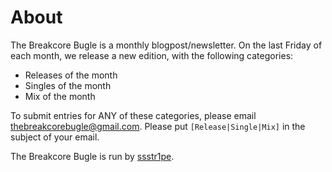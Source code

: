 # About

The Breakcore Bugle is a monthly blogpost/newsletter. On the last Friday of each month, we release a new edition, with the following categories:
- Releases of the month
- Singles of the month
- Mix of the month

To submit entries for ANY of these categories, please email [thebreakcorebugle\@gmail.com](mailto:thebreakcorebugle\@gmail.com). Please put `[Release|Single|Mix]` in the subject of your email.

The Breakcore Bugle is run by [ssstr1pe](https://ssstr1pe.net).
